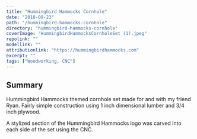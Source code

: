 ```yaml
---
title: "Hummingbird Hammocks Cornhole"
date: "2018-09-23"
path: "/hummingbird-hammocks-cornhole"
directory: "hummingbird-hammocks-cornhole"
coverImage: "HummingbirdHammocksCornholeSet (1).jpeg"
repolink: ""
modellink: ""
attributionlink: "https://hummingbirdhammocks.com"
excerpt: ""
tags: ["Woodworking, CNC"]
---
```


## Summary

Hummingbird Hammocks themed cornhole set made for and with my friend Ryan. Fairly simple construction using 1 inch dimensional lumber and 3/4 inch plywood.

A stylized section of the Hummingbird Hammocks logo was carved into each side of the set using the CNC.